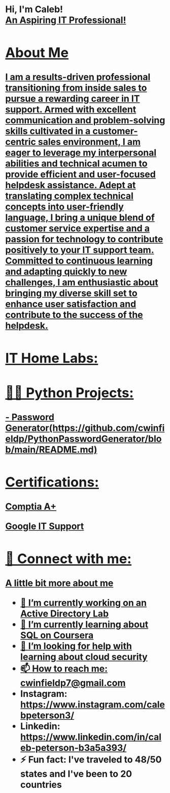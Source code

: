 <h1>Hi, I'm Caleb! <br/><a href="[https://github.com/cwinfieldp]"> An Aspiring IT Professional!

<h2> About Me </h2>
I am a results-driven professional transitioning from inside sales to pursue a rewarding career in IT support. Armed with excellent communication and problem-solving skills cultivated in a customer-centric sales environment, I am eager to leverage my interpersonal abilities and technical acumen to provide efficient and user-focused helpdesk assistance. Adept at translating complex technical concepts into user-friendly language, I bring a unique blend of customer service expertise and a passion for technology to contribute positively to your IT support team. Committed to continuous learning and adapting quickly to new challenges, I am enthusiastic about bringing my diverse skill set to enhance user satisfaction and contribute to the success of the helpdesk.


<h2> IT Home Labs:</h2>

<h2>👨‍💻 Python Projects:</h2>
- Password Generator(https://github.com/cwinfieldp/PythonPasswordGenerator/blob/main/README.md)
<h2> Certifications:</h2>
<b> Comptia A+ </b>

<b> Google IT Support </b> 
<h2> 🤳 Connect with me:</h2>



A little bit more about me
- 🔭 I’m currently working on an Active Directory Lab
- 🌱 I’m currently learning about SQL on Coursera
- 🤔 I’m looking for help with learning about cloud security
- 📫 How to reach me: cwinfieldp7@gmail.com
- Instagram: https://www.instagram.com/calebpeterson3/
- Linkedin: https://www.linkedin.com/in/caleb-peterson-b3a5a393/
- ⚡ Fun fact: I've traveled to 48/50 states and I've been to 20 countries
